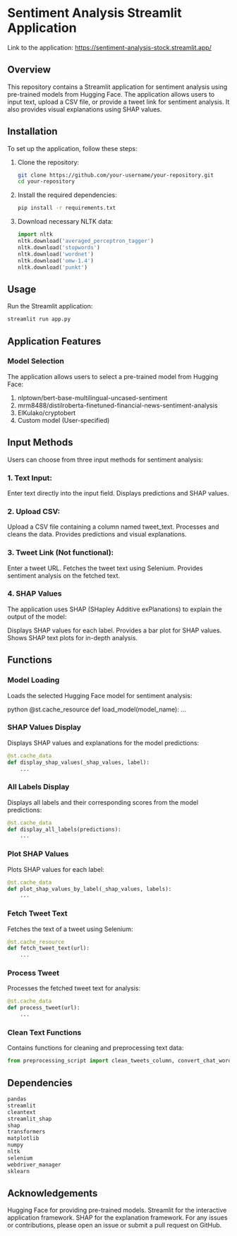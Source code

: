 # Sentiment Analysis Streamlit Application
Link to the application: https://sentiment-analysis-stock.streamlit.app/
## Overview
This repository contains a Streamlit application for sentiment analysis using pre-trained models from Hugging Face. The application allows users to input text, upload a CSV file, or provide a tweet link for sentiment analysis. It also provides visual explanations using SHAP values.

## Installation

To set up the application, follow these steps:

1. Clone the repository:
    ```bash
    git clone https://github.com/your-username/your-repository.git
    cd your-repository
    ```

2. Install the required dependencies:
    ```bash
    pip install -r requirements.txt
    ```

3. Download necessary NLTK data:
    ```python
    import nltk
    nltk.download('averaged_perceptron_tagger')
    nltk.download('stopwords')
    nltk.download('wordnet')
    nltk.download('omw-1.4')
    nltk.download('punkt')
    ```

## Usage

Run the Streamlit application:
```bash
streamlit run app.py
```
## Application Features

### Model Selection
The application allows users to select a pre-trained model from Hugging Face:

1. nlptown/bert-base-multilingual-uncased-sentiment
2. mrm8488/distilroberta-finetuned-financial-news-sentiment-analysis
3. ElKulako/cryptobert
4. Custom model (User-specified)

## Input Methods
Users can choose from three input methods for sentiment analysis:

### 1. Text Input:

Enter text directly into the input field.
Displays predictions and SHAP values.

### 2. Upload CSV:

Upload a CSV file containing a column named tweet_text.
Processes and cleans the data.
Provides predictions and visual explanations.

### 3. Tweet Link (Not functional):

Enter a tweet URL.
Fetches the tweet text using Selenium.
Provides sentiment analysis on the fetched text.

### 4. SHAP Values
The application uses SHAP (SHapley Additive exPlanations) to explain the output of the model:

Displays SHAP values for each label.
Provides a bar plot for SHAP values.
Shows SHAP text plots for in-depth analysis.

## Functions
### Model Loading
Loads the selected Hugging Face model for sentiment analysis:

python
@st.cache_resource
def load_model(model_name):
    ...
    
### SHAP Values Display
Displays SHAP values and explanations for the model predictions:

```python
@st.cache_data
def display_shap_values(_shap_values, label):
    ...
```
  
### All Labels Display
Displays all labels and their corresponding scores from the model predictions:

```python
@st.cache_data
def display_all_labels(predictions):
    ...
```
 
### Plot SHAP Values
Plots SHAP values for each label:

```python
@st.cache_data
def plot_shap_values_by_label(_shap_values, labels):
    ...
 ```
   
### Fetch Tweet Text
Fetches the text of a tweet using Selenium:

```python
@st.cache_resource
def fetch_tweet_text(url):
    ...
 ```
   
### Process Tweet
Processes the fetched tweet text for analysis:

```python
@st.cache_data
def process_tweet(url):
    ...
```
    
### Clean Text Functions
Contains functions for cleaning and preprocessing text data:

```python
from preprocessing_script import clean_tweets_column, convert_chat_words, tokenaise, lemmat
```

## Dependencies
```bash
pandas
streamlit
cleantext
streamlit_shap
shap
transformers
matplotlib
numpy
nltk
selenium
webdriver_manager
sklearn
```

## Acknowledgements
Hugging Face for providing pre-trained models.
Streamlit for the interactive application framework.
SHAP for the explanation framework.
For any issues or contributions, please open an issue or submit a pull request on GitHub.
